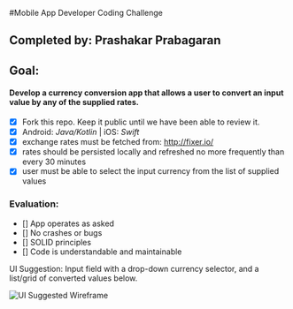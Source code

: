 #Mobile App Developer Coding Challenge
## Completed by: Prashakar Prabagaran

## Goal:

#### Develop a currency conversion app that allows a user to convert an input value by any of the supplied rates.

- [x] Fork this repo. Keep it public until we have been able to review it.
- [x] Android: _Java/Kotlin_ | iOS: _Swift_
- [x] exchange rates must be fetched from: http://fixer.io/  
- [x] rates should be persisted locally and refreshed no more frequently than every 30 minutes
- [x] user must be able to select the input currency from the list of supplied values

### Evaluation:
- [] App operates as asked
- [] No crashes or bugs
- [] SOLID principles
- [] Code is understandable and maintainable

UI Suggestion: Input field with a drop-down currency selector, and a list/grid of converted values below.

![UI Suggested Wireframe](ui_suggestion.png)
